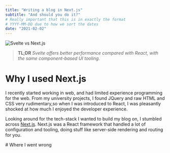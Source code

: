 ```yaml
---
title: "Writing a blog in Next.js"
subtitle: "And should you do it?"
# Really important that this is in exactly the format 
# YYYY-MM-DD due to how we sort the dates
date: "2021-02-02"
---
```


![Svelte vs Next.js](/images/posts/2021-02-02-wrong/New%20Project.jpeg)

> **TL;DR** *Svelte offers better performance compared with React, with the same component-based UI tooling.*

# Why I used Next.js

I recently started working in web, and had limited experience programming for the web. From my university projects, I found JQuery and raw HTML and CSS very rudimentary,so when I was introduced to React, I was pleasantly shocked at how much I enjoyed the developer experience.

Looking around for the tech-stack I wanted to build my blog on, I stumbled across [Next.js](https://nextjs.org/). Next.js was a React framework that handled a lot of configuration and tooling, doing stuff like server-side rendering and routing for you.

# Where I went wrong

